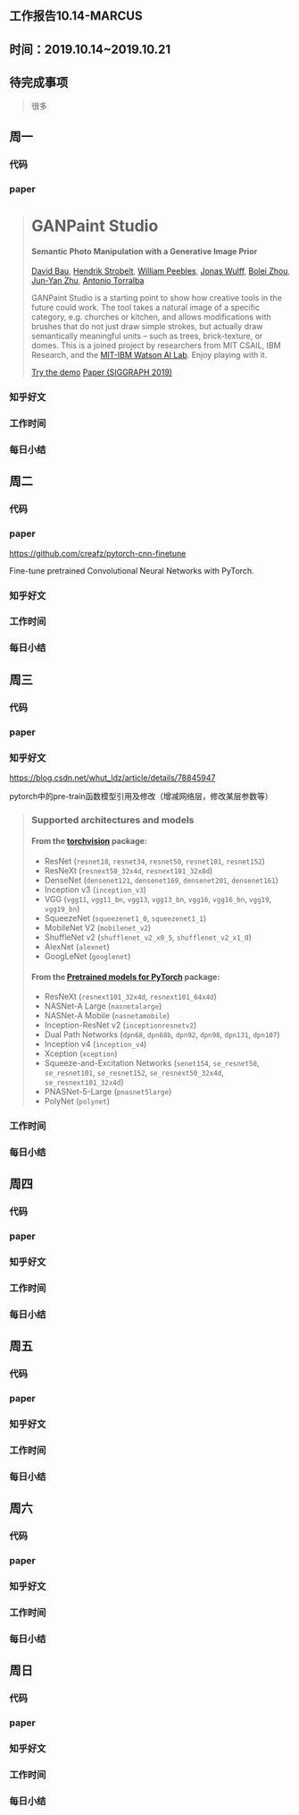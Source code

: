 ## 工作报告10.14-MARCUS



## 时间：2019.10.14~2019.10.21



## 待完成事项

> 很多
>
> 

## 周一



### 代码



### paper

>#  GANPaint Studio
>
>#### Semantic Photo Manipulation with a Generative Image Prior
>
>[David Bau](https://people.csail.mit.edu/davidbau/home/), [Hendrik Strobelt](http://hendrik.strobelt.com/), [William Peebles](https://www.linkedin.com/in/william-peebles-a980a212a/), [Jonas Wulff](https://scholar.google.com/citations?user=ft85d8kAAAAJ&hl=en), [Bolei Zhou](http://bzhou.ie.cuhk.edu.hk/), [Jun-Yan Zhu](https://people.csail.mit.edu/junyanz/), [Antonio Torralba](http://web.mit.edu/torralba/www/)
>
>GANPaint Studio is a starting point to show how creative tools in the future could work. The tool takes a natural image of a specific category, e.g. churches or kitchen, and allows modifications with brushes that do not just draw simple strokes, but actually draw semantically meaningful units – such as trees, brick-texture, or domes. This is a joined project by researchers from MIT CSAIL, IBM Research, and the [MIT-IBM Watson AI Lab](https://mitibmwatsonailab.mit.edu/). Enjoy playing with it.
>
>
>
>[Try the demo](http://ganpaint.io/demo/) [Paper (SIGGRAPH 2019)](http://ganpaint.io/#paper)





### 知乎好文



### 工作时间



### 每日小结



## 周二

### 代码



### paper

https://github.com/creafz/pytorch-cnn-finetune

Fine-tune pretrained Convolutional Neural Networks with PyTorch.





### 知乎好文





### 工作时间



### 每日小结



## 周三



### 代码



### paper



### 知乎好文



https://blog.csdn.net/whut_ldz/article/details/78845947

pytorch中的pre-train函数模型引用及修改（增减网络层，修改某层参数等）

>### Supported architectures and models
>
>#### From the [torchvision](https://github.com/pytorch/vision/) package:
>
>- ResNet (`resnet18`, `resnet34`, `resnet50`, `resnet101`, `resnet152`)
>- ResNeXt (`resnext50_32x4d`, `resnext101_32x8d`)
>- DenseNet (`densenet121`, `densenet169`, `densenet201`, `densenet161`)
>- Inception v3 (`inception_v3`)
>- VGG (`vgg11`, `vgg11_bn`, `vgg13`, `vgg13_bn`, `vgg16`, `vgg16_bn`, `vgg19`, `vgg19_bn`)
>- SqueezeNet (`squeezenet1_0`, `squeezenet1_1`)
>- MobileNet V2 (`mobilenet_v2`)
>- ShuffleNet v2 (`shufflenet_v2_x0_5`, `shufflenet_v2_x1_0`)
>- AlexNet (`alexnet`)
>- GoogLeNet (`googlenet`)
>
>#### From the [Pretrained models for PyTorch](https://github.com/Cadene/pretrained-models.pytorch) package:
>
>- ResNeXt (`resnext101_32x4d`, `resnext101_64x4d`)
>- NASNet-A Large (`nasnetalarge`)
>- NASNet-A Mobile (`nasnetamobile`)
>- Inception-ResNet v2 (`inceptionresnetv2`)
>- Dual Path Networks (`dpn68`, `dpn68b`, `dpn92`, `dpn98`, `dpn131`, `dpn107`)
>- Inception v4 (`inception_v4`)
>- Xception (`xception`)
>- Squeeze-and-Excitation Networks (`senet154`, `se_resnet50`, `se_resnet101`, `se_resnet152`, `se_resnext50_32x4d`, `se_resnext101_32x4d`)
>- PNASNet-5-Large (`pnasnet5large`)
>- PolyNet (`polynet`)



### 工作时间



### 每日小结





## 周四

### 代码





### paper



### 知乎好文



### 工作时间



### 每日小结



## 周五

### 代码



### paper



### 知乎好文





### 工作时间



### 每日小结



## 周六

### 代码



### paper



### 知乎好文





### 工作时间



### 每日小结







## 周日

### 代码



### paper





### 知乎好文





### 工作时间



### 每日小结



